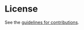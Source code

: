 # License

See the
[guidelines for contributions](https://github.com/MikeBishop/client-cert-auth/blob/main/CONTRIBUTING.md).
